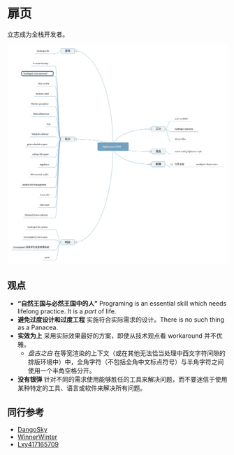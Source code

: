 # 扉页

立志成为全栈开发者。

![Introduction of Me](lightyears1998.svg)

## 观点

- **“自然王国与必然王国中的人”** Programing is an essential skill which needs lifelong practice. It is a *part* of life.
- **避免过度设计和过度工程** 实施符合实际需求的设计。There is no such thing as a Panacea.
- **实效为上** 采用实际效果最好的方案，即使从技术观点看 workaround 并不优雅。
  - *盘古之白* 在等宽渲染的上下文（或在其他无法恰当处理中西文字符间隙的排版环境中）中，全角字符（不包括全角中文标点符号）与半角字符之间使用一个半角空格分开。
- **没有银弹** 针对不同的需求使用能够胜任的工具来解决问题，而不要迷信于使用某种特定的工具、语言或软件来解决所有问题。

## 同行参考

- [DangoSky](https://notes.dangosky.com/)
- [WinnerWinter](https://notes.winnerwinter.com/)
- [Lxy417165709](https://github.com/Lxy417165709/Notes)
